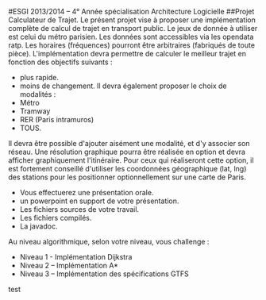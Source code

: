 #ESGI 2013/2014 – 4° Année spécialisation Architecture Logicielle
##Projet Calculateur de Trajet.
Le présent projet vise à proposer une implémentation complète de calcul de trajet en transport public. Le jeux de donnée à utiliser est celui du métro parisien. Les données sont accessibles via les opendata ratp. Les horaires (fréquences) pourront être arbitraires (fabriqués de toute pièce).
L'implémentation devra permettre de calculer le meilleur trajet en fonction des objectifs suivants :
* plus rapide.
* moins de changement.
Il devra également proposer le choix de modalités :
* Métro
* Tramway
* RER (Paris intramuros)
* TOUS.

Il devra être possible d'ajouter aisément une modalité, et d'y associer son réseau.
Une résolution graphique pourra être réalisée en option et devra afficher graphiquement l'itinéraire. Pour ceux qui réaliseront cette option, il est fortement conseillé d'utiliser les coordonnées géographique (lat, lng) des stations pour les positionner optionnellement sur une carte de Paris.
* Vous effectuerez une présentation orale.
* un powerpoint en support de votre présentation.
* Les fichiers sources de votre travail.
* Les fichiers compilés.
* La javadoc.

Au niveau algorithmique, selon votre niveau, vous
challenge :
* Niveau 1 - Implémentation Dijkstra
* Niveau 2 – Implémentation A*
* Niveau 3 – Implémentation des spécifications GTFS

test

